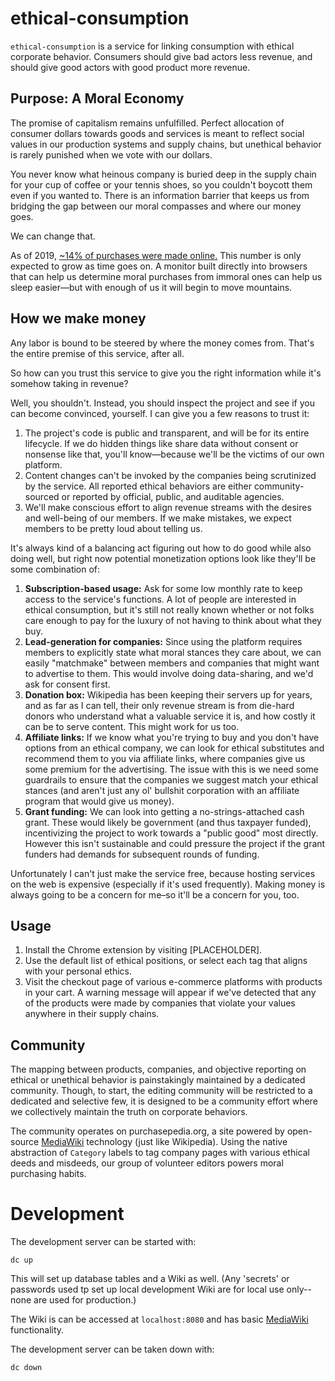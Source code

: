 # ethical-consumption

`ethical-consumption` is a service for linking consumption with ethical corporate behavior. Consumers should give bad actors less revenue, and should give good actors with good product more revenue.

## Purpose: A Moral Economy

The promise of capitalism remains unfulfilled. Perfect allocation of consumer dollars towards goods and services is meant to reflect social values in our production systems and supply chains, but unethical behavior is rarely punished when we vote with our dollars.

You never know what heinous company is buried deep in the supply chain for your cup of coffee or your tennis shoes, so  you couldn't boycott them even if you wanted to. There is an information barrier that keeps us from bridging the gap between our moral compasses and where our money goes.

We can change that.

As of 2019, [~14% of purchases were made online.](https://www.statista.com/statistics/534123/e-commerce-share-of-retail-sales-worldwide/) This number is only expected to grow as time goes on. A monitor built directly into browsers that can help us determine moral purchases from immoral ones can help us sleep easier—but with enough of us it will begin to move mountains. 

## How we make money

Any labor is bound to be steered by where the money comes from. That's the entire premise of this service, after all.

So how can you trust this service to give you the right information while it's somehow taking in revenue?

Well, you shouldn't. Instead, you should inspect the project and see if you can become convinced, yourself. I can give you a few reasons to trust it:

1. The project's code is public and transparent, and will be for its entire lifecycle. If we do hidden things like share data without consent or nonsense like that, you'll know—because we'll be the victims of our own platform.
2. Content changes can't be invoked by the companies being scrutinized by the service. All reported ethical behaviors are either community-sourced or reported by official, public, and auditable agencies.
3. We'll make conscious effort to align revenue streams with the desires and well-being of our members. If we make mistakes, we expect members to be pretty loud about telling us.

It's always kind of a balancing act figuring out how to do good while also doing well, but right now potential monetization options look like they'll be some combination of:
1. **Subscription-based usage:** Ask for some low monthly rate to keep access to the service's functions. A lot of people are interested in ethical consumption, but it's still not really known whether or not folks care enough to pay for the luxury of not having to think about what they buy.
2. **Lead-generation for companies:** Since using the platform requires members to explicitly state what moral stances they care about, we can easily "matchmake" between members and companies that might want to advertise to them. This would involve doing data-sharing, and we'd ask for consent first.
3. **Donation box:** Wikipedia has been keeping their servers up for years, and as far as I can tell, their only revenue stream is from die-hard donors who understand what a valuable service it is, and how costly it can be to serve content. This might work for us too.
4. **Affiliate links:** If we know what you're trying to buy and you don't have options from an ethical company, we can look for ethical substitutes and recommend them to you via affiliate links, where companies give us some premium for the advertising. The issue with this is we need some guardrails to ensure that the companies we suggest match your ethical stances (and aren't just any ol' bullshit corporation with an affiliate program that would give us money).
5. **Grant funding:** We can look into getting a no-strings-attached cash grant. These would likely be government (and thus taxpayer funded), incentivizing the project to work towards a "public good" most directly. However this isn't sustainable and could pressure the project if the grant funders had demands for subsequent rounds of funding.

Unfortunately I can't just make the service free, because hosting services on the web is expensive (especially if it's used frequently). Making money is always going to be a concern for me–so it'll be a concern for you, too.

## Usage

1. Install the Chrome extension by visiting [PLACEHOLDER].
2. Use the default list of ethical positions, or select each tag that aligns with your personal ethics.
3. Visit the checkout page of various e-commerce platforms with products in your cart. A warning message will appear if we've detected that any of the products were made by companies that violate your values anywhere in their supply chains.

## Community

The mapping between products, companies, and objective reporting on ethical or unethical behavior is painstakingly maintained by a dedicated community. Though, to start, the editing community will be restricted to a dedicated and selective few, it is designed to be a community effort where we collectively maintain the truth on corporate behaviors.

The community operates on purchasepedia.org, a site powered by open-source [MediaWiki](https://www.mediawiki.org/wiki/MediaWiki) technology (just like Wikipedia). Using the native abstraction of `Category` labels to tag company pages with various ethical deeds and misdeeds, our group of volunteer editors powers moral purchasing habits.

# Development

The development server can be started with:

`dc up`

This will set up database tables and a Wiki as well. (Any 'secrets' or passwords used tp set up local development Wiki are for local use only--none are used for production.)

The Wiki is can be accessed at `localhost:8080` and has basic [MediaWiki](https://www.mediawiki.org/wiki/MediaWiki) functionality.

The development server can be taken down with:

`dc down`
